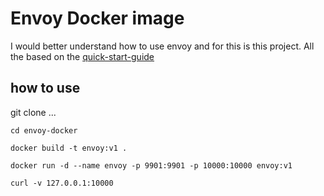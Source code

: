 # Envoy Docker image

I would better understand how to use envoy and for this is this project. All the based on the [quick-start-guide](https://www.envoyproxy.io/docs/envoy/latest/start/start#quick-start-to-run-simple-example)

## how to use

git clone ...

```shell
cd envoy-docker
```

```shell
docker build -t envoy:v1 .
```

```shell
docker run -d --name envoy -p 9901:9901 -p 10000:10000 envoy:v1
```

```shell
curl -v 127.0.0.1:10000
```
